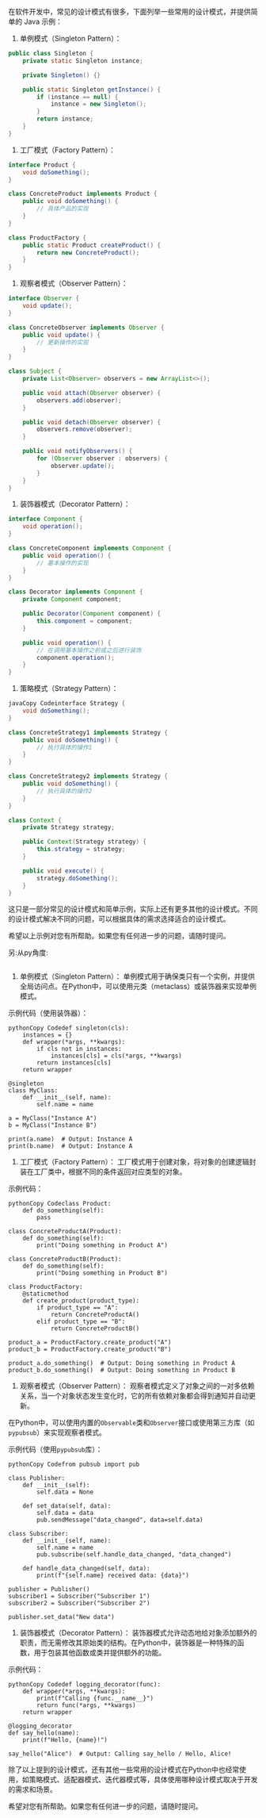在软件开发中，常见的设计模式有很多，下面列举一些常用的设计模式，并提供简单的 Java 示例：

1. 单例模式（Singleton Pattern）：

```java
public class Singleton {
    private static Singleton instance;

    private Singleton() {}

    public static Singleton getInstance() {
        if (instance == null) {
            instance = new Singleton();
        }
        return instance;
    }
}
```

1. 工厂模式（Factory Pattern）：

```java
interface Product {
    void doSomething();
}

class ConcreteProduct implements Product {
    public void doSomething() {
        // 具体产品的实现
    }
}

class ProductFactory {
    public static Product createProduct() {
        return new ConcreteProduct();
    }
}
```

1. 观察者模式（Observer Pattern）：

```java
interface Observer {
    void update();
}

class ConcreteObserver implements Observer {
    public void update() {
        // 更新操作的实现
    }
}

class Subject {
    private List<Observer> observers = new ArrayList<>();

    public void attach(Observer observer) {
        observers.add(observer);
    }

    public void detach(Observer observer) {
        observers.remove(observer);
    }

    public void notifyObservers() {
        for (Observer observer : observers) {
            observer.update();
        }
    }
}
```

1. 装饰器模式（Decorator Pattern）：

```java
interface Component {
    void operation();
}

class ConcreteComponent implements Component {
    public void operation() {
        // 基本操作的实现
    }
}

class Decorator implements Component {
    private Component component;

    public Decorator(Component component) {
        this.component = component;
    }

    public void operation() {
        // 在调用基本操作之前或之后进行装饰
        component.operation();
    }
}
```

1. 策略模式（Strategy Pattern）：

```java
javaCopy Codeinterface Strategy {
    void doSomething();
}

class ConcreteStrategy1 implements Strategy {
    public void doSomething() {
        // 执行具体的操作1
    }
}

class ConcreteStrategy2 implements Strategy {
    public void doSomething() {
        // 执行具体的操作2
    }
}

class Context {
    private Strategy strategy;

    public Context(Strategy strategy) {
        this.strategy = strategy;
    }

    public void execute() {
        strategy.doSomething();
    }
}
```

这只是一部分常见的设计模式和简单示例，实际上还有更多其他的设计模式。不同的设计模式解决不同的问题，可以根据具体的需求选择适合的设计模式。

希望以上示例对您有所帮助。如果您有任何进一步的问题，请随时提问。



另:从py角度:

```

```

1. 单例模式（Singleton Pattern）： 单例模式用于确保类只有一个实例，并提供全局访问点。在Python中，可以使用元类（metaclass）或装饰器来实现单例模式。

示例代码（使用装饰器）：

```
pythonCopy Codedef singleton(cls):
    instances = {}
    def wrapper(*args, **kwargs):
        if cls not in instances:
            instances[cls] = cls(*args, **kwargs)
        return instances[cls]
    return wrapper

@singleton
class MyClass:
    def __init__(self, name):
        self.name = name

a = MyClass("Instance A")
b = MyClass("Instance B")

print(a.name)  # Output: Instance A
print(b.name)  # Output: Instance A
```

1. 工厂模式（Factory Pattern）： 工厂模式用于创建对象，将对象的创建逻辑封装在工厂类中，根据不同的条件返回对应类型的对象。

示例代码：

```
pythonCopy Codeclass Product:
    def do_something(self):
        pass

class ConcreteProductA(Product):
    def do_something(self):
        print("Doing something in Product A")

class ConcreteProductB(Product):
    def do_something(self):
        print("Doing something in Product B")

class ProductFactory:
    @staticmethod
    def create_product(product_type):
        if product_type == "A":
            return ConcreteProductA()
        elif product_type == "B":
            return ConcreteProductB()

product_a = ProductFactory.create_product("A")
product_b = ProductFactory.create_product("B")

product_a.do_something()  # Output: Doing something in Product A
product_b.do_something()  # Output: Doing something in Product B
```

1. 观察者模式（Observer Pattern）： 观察者模式定义了对象之间的一对多依赖关系，当一个对象状态发生变化时，它的所有依赖对象都会得到通知并自动更新。

在Python中，可以使用内置的`Observable`类和`Observer`接口或使用第三方库（如`pypubsub`）来实现观察者模式。

示例代码（使用`pypubsub`库）：

```
pythonCopy Codefrom pubsub import pub

class Publisher:
    def __init__(self):
        self.data = None

    def set_data(self, data):
        self.data = data
        pub.sendMessage("data_changed", data=self.data)

class Subscriber:
    def __init__(self, name):
        self.name = name
        pub.subscribe(self.handle_data_changed, "data_changed")

    def handle_data_changed(self, data):
        print(f"{self.name} received data: {data}")

publisher = Publisher()
subscriber1 = Subscriber("Subscriber 1")
subscriber2 = Subscriber("Subscriber 2")

publisher.set_data("New data")
```

1. 装饰器模式（Decorator Pattern）： 装饰器模式允许动态地给对象添加额外的职责，而无需修改其原始类的结构。在Python中，装饰器是一种特殊的函数，用于包装其他函数或类并提供额外的功能。

示例代码：

```
pythonCopy Codedef logging_decorator(func):
    def wrapper(*args, **kwargs):
        print(f"Calling {func.__name__}")
        return func(*args, **kwargs)
    return wrapper

@logging_decorator
def say_hello(name):
    print(f"Hello, {name}!")

say_hello("Alice")  # Output: Calling say_hello / Hello, Alice!
```

除了以上提到的设计模式，还有其他一些常用的设计模式在Python中也经常使用，如策略模式、适配器模式、迭代器模式等，具体使用哪种设计模式取决于开发的需求和场景。

希望对您有所帮助。如果您有任何进一步的问题，请随时提问。